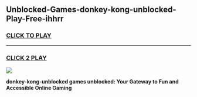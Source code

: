 
## Unblocked-Games-donkey-kong-unblocked-Play-Free-ihhrr
<h3>
<a href="https://premium76.site?title=donkey-kong-unblocked&ref=10A">CLICK TO PLAY</a></h3>
<hr>

<h3>
<a href="https://premium76.site?title=donkey-kong-unblocked&ref=10A">CLICK 2 PLAY</a>
  
</h3>

<a href="https://premium76.site?title=donkey-kong-unblocked&ref=10A"><img src="https://clearcache.store/games.png"></a>


**donkey-kong-unblocked games unblocked: Your Gateway to Fun and Accessible Online Gaming**
